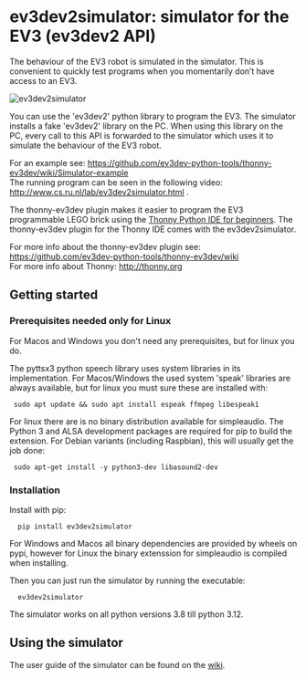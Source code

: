 # ev3dev2simulator: simulator for the EV3 (ev3dev2 API)

The behaviour of the EV3 robot is simulated in the simulator. This is convenient to quickly test programs when you momentarily don’t have access to an EV3.

![ev3dev2simulator](https://raw.githubusercontent.com/wiki/ev3dev-python-tools/ev3dev2simulator/img/small.PNG "ev3dev2simulator")

You can use the 'ev3dev2' python library to program the EV3. The simulator installs a fake 'ev3dev2' library on the PC. When using this library on the PC, every call to this API is forwarded to the simulator which uses it to simulate the behaviour of the EV3 robot. 

For an example see: https://github.com/ev3dev-python-tools/thonny-ev3dev/wiki/Simulator-example<br>
The running program can be seen in the following video: http://www.cs.ru.nl/lab/ev3dev2simulator.html .

The thonny-ev3dev plugin makes it easier to program the EV3 programmable LEGO brick 
using the [Thonny Python IDE for beginners](http://thonny.org/). 
The thonny-ev3dev plugin for the Thonny IDE comes with the ev3dev2simulator.

For more info about the thonny-ev3dev plugin see: https://github.com/ev3dev-python-tools/thonny-ev3dev/wiki <br>
For more info about Thonny: http://thonny.org

## Getting started
   
### Prerequisites needed only for Linux

   
For Macos and Windows you don't need any prerequisites,
but for linux you do.

The pyttsx3  python speech library  uses system libraries in its implementation. For Macos/Windows the used system 'speak' libraries are always available, but for linux you must sure these are installed with:

     sudo apt update && sudo apt install espeak ffmpeg libespeak1

For linux there are is no binary distribution available for simpleaudio.
          The Python 3 and ALSA development packages are required for pip to build the extension.
          For Debian variants (including Raspbian), this will usually get the job done:

     sudo apt-get install -y python3-dev libasound2-dev


### Installation

Install with pip:
   
      pip install ev3dev2simulator
     
For Windows and Macos all binary dependencies are provided by wheels on pypi, however for Linux the binary extenssion for simpleaudio is compiled when installing.
     
Then you can just run the simulator by running the executable:
   
      ev3dev2simulator

The simulator works on all python versions 3.8 till python 3.12.

   

## Using the simulator

The user guide of the simulator can be found on the [wiki](https://github.com/ev3dev-python-tools/ev3dev2simulator/wiki).
